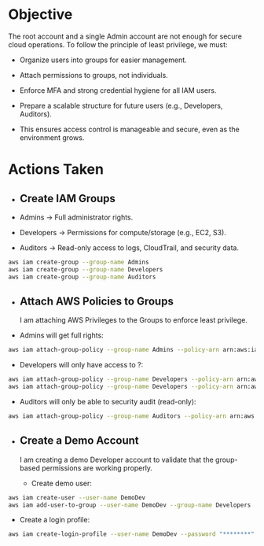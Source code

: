# Objective

The root account and a single Admin account are not enough for secure cloud operations. To follow the principle of least privilege, we must:

* Organize users into groups for easier management.

* Attach permissions to groups, not individuals.

* Enforce MFA and strong credential hygiene for all IAM users.

* Prepare a scalable structure for future users (e.g., Developers, Auditors).

* This ensures access control is manageable and secure, even as the environment grows.

# Actions Taken
* ## Create IAM Groups

 - Admins → Full administrator rights.

- Developers → Permissions for compute/storage (e.g., EC2, S3).

- Auditors → Read-only access to logs, CloudTrail, and security data.

```bash
aws iam create-group --group-name Admins
aws iam create-group --group-name Developers
aws iam create-group --group-name Auditors
```

* ## Attach AWS Policies to Groups
  I am attaching AWS Privileges to the Groups to enforce least privilege.

- Admins will get full rights:
```bash
aws iam attach-group-policy --group-name Admins --policy-arn arn:aws:iam::aws:policy/AdministratorAccess
```

- Developers will only have access to ?:
```bash
aws iam attach-group-policy --group-name Developers --policy-arn arn:aws:iam::aws:policy/AmazonEC2FullAccess
aws iam attach-group-policy --group-name Developers --policy-arn arn:aws:iam::aws:policy/AmazonS3FullAccess
```

- Auditors will only be able to security audit (read-only):
```bash
aws iam attach-group-policy --group-name Auditors --policy-arn arn:aws:iam::aws:policy/SecurityAudit
```

* ## Create a Demo Account
  I am creating a demo Developer account to validate that the group-based permissions are working properly.

  - Create demo user:
```bash
aws iam create-user --user-name DemoDev
aws iam add-user-to-group --user-name DemoDev --group-name Developers
```

 - Create a login profile:
```bash
aws iam create-login-profile --user-name DemoDev --password "********" --password-reset-required
```

